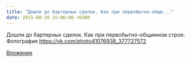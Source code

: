 ```yaml
---
title: "Дошли до бартерных сделок. Как при первобытно-общи..."
date: 2015-08-20 15:06:00 +0300
---
```


Дошли до бартерных сделок. Как при первобытно-общинном строе.
Фотография
https://vk.com/photo41076938_377727572

[Вложение](https://vk.com/photo41076938_377727572)
